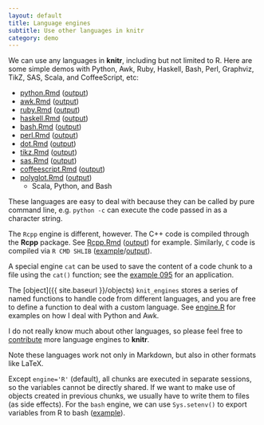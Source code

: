 ```yaml
---
layout: default
title: Language engines
subtitle: Use other languages in knitr
category: demo
---
```


We can use any languages in **knitr**, including but not limited to R. Here
are some simple demos with Python, Awk, Ruby, Haskell, Bash, Perl, Graphviz,
TikZ, SAS, Scala, and CoffeeScript, etc:

- [python.Rmd](https://github.com/yihui/knitr-examples/blob/master/023-engine-python.Rmd) ([output](https://github.com/yihui/knitr-examples/blob/master/023-engine-python.md))
- [awk.Rmd](https://github.com/yihui/knitr-examples/blob/master/024-engine-awk.Rmd) ([output](https://github.com/yihui/knitr-examples/blob/master/024-engine-awk.md))
- [ruby.Rmd](https://github.com/yihui/knitr-examples/blob/master/025-engine-ruby.Rmd) ([output](https://github.com/yihui/knitr-examples/blob/master/025-engine-ruby.md))
- [haskell.Rmd](https://github.com/yihui/knitr-examples/blob/master/026-engine-haskell.Rmd) ([output](https://github.com/yihui/knitr-examples/blob/master/026-engine-haskell.md))
- [bash.Rmd](https://github.com/yihui/knitr-examples/blob/master/027-engine-bash.Rmd) ([output](https://github.com/yihui/knitr-examples/blob/master/027-engine-bash.md))
- [perl.Rmd](https://github.com/yihui/knitr-examples/blob/master/028-engine-perl.Rmd) ([output](https://github.com/yihui/knitr-examples/blob/master/028-engine-perl.md))
- [dot.Rmd](https://github.com/yihui/knitr-examples/blob/master/057-engine-dot.Rmd) ([output](https://github.com/yihui/knitr-examples/blob/master/057-engine-dot.md))
- [tikz.Rmd](https://github.com/yihui/knitr-examples/blob/master/058-engine-tikz.Rmd) ([output](https://github.com/yihui/knitr-examples/blob/master/058-engine-tikz.md))
- [sas.Rmd](https://github.com/yihui/knitr-examples/blob/master/060-engine-sas.Rmd) ([output](https://github.com/yihui/knitr-examples/blob/master/060-engine-sas.md))
- [coffeescript.Rmd](https://github.com/yihui/knitr-examples/blob/master/080-engine-coffeescript.Rmd) ([output](https://github.com/yihui/knitr-examples/blob/master/080-engine-coffeescript.md))
- [polyglot.Rmd](https://github.com/yihui/knitr-examples/blob/master/106-polyglot.Rmd) ([output](https://github.com/yihui/knitr-examples/blob/master/106-polyglot.md))
    - Scala, Python, and Bash

These languages are easy to deal with because they can be called by pure
command line, e.g. `python -c` can execute the code passed in as a character
string.

The `Rcpp` engine is different, however. The C++ code is compiled through the
**Rcpp** package. See [Rcpp.Rmd](https://github.com/yihui/knitr-examples/blob/master/029-engine-Rcpp.Rmd)
([output](https://github.com/yihui/knitr-examples/blob/master/029-engine-Rcpp.md))
for example. Similarly, `C` code is compiled via `R CMD SHLIB`
([example](https://github.com/yihui/knitr-examples/blob/master/090-engine-c.Rmd)/[output](https://github.com/yihui/knitr-examples/blob/master/090-engine-c.md)).

A special engine `cat` can be used to save the content of a code chunk to a
file using the `cat()` function; see the
[example 095](https://github.com/yihui/knitr-examples/blob/master/095-pandoc-header.Rmd)
for an application.

The [object]({{ site.baseurl }}/objects) `knit_engines` stores a series of named
functions to handle code from different languages, and you are free to
define a function to deal with a custom language. See
[engine.R](https://github.com/yihui/knitr/blob/master/R/engine.R) for
examples on how I deal with Python and Awk.

I do not really know much about other languages, so please feel free to
[contribute](https://github.com/yihui/knitr/fork_select) more language
engines to **knitr**.

Note these languages work not only in Markdown, but also in other formats
like LaTeX.

Except `engine='R'` (default), all chunks are executed in separate sessions,
so the variables cannot be directly shared. If we want to make use of
objects created in previous chunks, we usually have to write them to files
(as side effects). For the `bash` engine, we can use `Sys.setenv()` to
export variables from R to bash ([example](https://github.com/yihui/knitr-examples/blob/master/061-bash-variable.md)).
